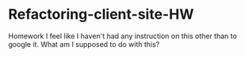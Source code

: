 # Refactoring-client-site-HW
Homework
I feel like I haven't had any instruction on this other than to google it.  What am I supposed to do with this?  